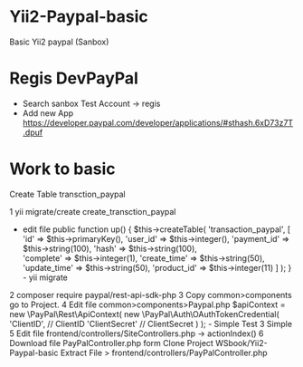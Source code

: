 # Yii2-Paypal-basic
Basic Yii2 paypal (Sanbox)

# Regis DevPayPal
  - Search sanbox Test Account -> regis
  - Add new App
  https://developer.paypal.com/developer/applications/#sthash.6xD73z7T.dpuf

# Work to basic
  Create Table transction_paypal
  
  1 yii migrate/create create_transction_paypal
 
   - edit file 
    public function up()
    {
       $this->createTable(
              'transaction_paypal', [ 
                'id' => $this->primaryKey(), 
                'user_id' => $this->integer(), 
                'payment_id' => $this->string(100), 
                'hash' => $this->string(100),  
                'complete' => $this->integer(1), 
                'create_time' => $this->string(50), 
                'update_time' => $this->string(50), 
                'product_id' => $this->integer(11) 
              ]
          );
    }
    - yii migrate
    
  2 composer require paypal/rest-api-sdk-php
  3 Copy common>components go to Project.
  4 Edit file common>components>Paypal.php
    $apiContext = new \PayPal\Rest\ApiContext(
            new \PayPal\Auth\OAuthTokenCredential(
                'ClientID',         // ClientID
                'ClientSecret'      // ClientSecret
            )
        );
    - Simple Test 3 Simple
   5 Edit file frontend/controllers/SiteControllers.php
     -> actionIndex()
   6 Download file PayPalController.php form Clone Project WSbook/Yii2-Paypal-basic
      Extract File > frontend/controllers/PayPalController.php
 
